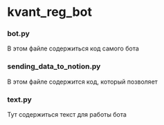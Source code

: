 # kvant_reg_bot

### bot.py
В этом файле содержиться код самого бота

### sending_data_to_notion.py 
В этом файле содержится код, который позволяет 

### text.py
Тут содержиться текст для работы бота
